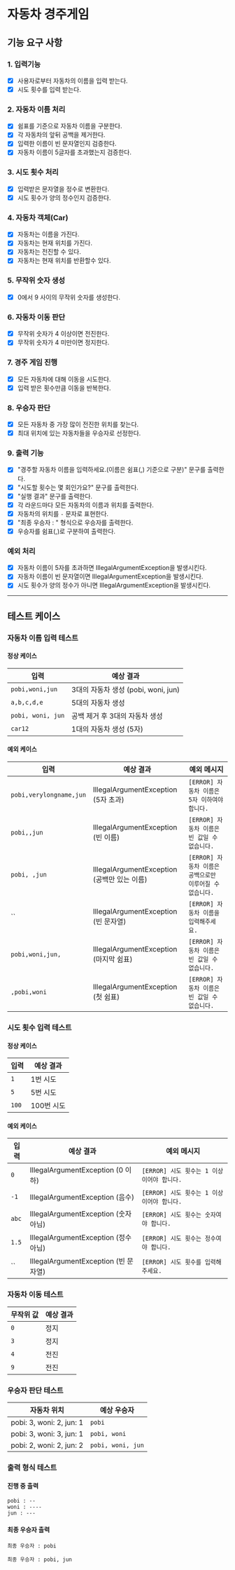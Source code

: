 # 자동차 경주게임

## 기능 요구 사항

### 1. 입력기능
- [x] 사용자로부터 자동차의 이름을 입력 받는다.
- [x] 시도 횟수를 입력 받는다.

### 2. 자동차 이름 처리
- [x] 쉼표를 기준으로 자동차 이름을 구분한다.
- [x] 각 자동차의 앞뒤 공백을 제거한다.
- [x] 입력한 이름이 빈 문자열인지 검증한다.
- [x] 자동차 이름이 5글자를 초과했는지 검증한다.

### 3. 시도 횟수 처리
- [x] 입력받은 문자열을 정수로 변환한다.
- [x] 시도 횟수가 양의 정수인지 검증한다.

### 4. 자동차 객체(Car)
- [x] 자동차는 이름을 가진다.
- [x] 자동차는 현재 위치를 가진다.
- [x] 자동차는 전진할 수 있다.
- [x] 자동차는 현재 위치를 반환할수 있다.

### 5. 무작위 숫자 생성
- [x] 0에서 9 사이의 무작위 숫자를 생성한다.

### 6. 자동차 이동 판단
- [x] 무작위 숫자가 4 이상이면 전진한다.
- [x] 무작위 숫자가 4 미만이면 정지한다.

### 7. 경주 게임 진행
- [x] 모든 자동차에 대해 이동을 시도한다.
- [x] 입력 받은 횟수만큼 이동을 반복한다.

### 8. 우승자 판단
- [x] 모든 자동차 중 가장 많이 전진한 위치를 찾는다.
- [x] 최대 위치에 있는 자동차들을 우승자로 선정한다.

### 9. 출력 기능
- [x] "경주할 자동차 이름을 입력하세요.(이름은 쉼표(,) 기준으로 구분)" 문구를 출력한다.
- [x] "시도할 횟수는 몇 회인가요?" 문구를 출력한다.
- [x] "실행 결과" 문구를 출력한다.
- [x] 각 라운드마다 모든 자동차의 이름과 위치를 출력한다.
- [x] 자동차의 위치를 `-` 문자로 표현한다.
- [x] "최종 우승자 : " 형식으로 우승자를 출력한다.
- [x] 우승자를 쉼표(,)로 구분하여 출력한다. 

### 예외 처리
- [x] 자동차 이름이 5자를 초과하면 IllegalArgumentException을 발생시킨다.
- [x] 자동차 이름이 빈 문자열이면 IllegalArgumentException을 발생시킨다.
- [x] 시도 횟수가 양의 정수가 아니면 IllegalArgumentException을 발생시킨다.

---

## 테스트 케이스

### 자동차 이름 입력 테스트

#### 정상 케이스
| 입력 | 예상 결과 |
|------|-----------|
| `pobi,woni,jun` | 3대의 자동차 생성 (pobi, woni, jun) |
| `a,b,c,d,e` | 5대의 자동차 생성 |
| `pobi, woni, jun` | 공백 제거 후 3대의 자동차 생성 |
| `car12` | 1대의 자동차 생성 (5자) |

#### 예외 케이스
| 입력 | 예상 결과 | 예외 메시지                               |
|------|-----------|--------------------------------------|
| `pobi,verylongname,jun` | IllegalArgumentException (5자 초과) | `[ERROR] 자동차 이름은 5자 이하여야 합니다.`       |
| `pobi,,jun` | IllegalArgumentException (빈 이름) | `[ERROR] 자동차 이름은 빈 값일 수 없습니다.`       |
| `pobi, ,jun` | IllegalArgumentException (공백만 있는 이름) | `[ERROR] 자동차 이름은 공백으로만 이루어질 수 없습니다.` |
| `` | IllegalArgumentException (빈 문자열) | `[ERROR] 자동차 이름을 입력해주세요.`            |
| `pobi,woni,jun,` | IllegalArgumentException (마지막 쉼표) | `[ERROR] 자동차 이름은 빈 값일 수 없습니다.`       |
| `,pobi,woni` | IllegalArgumentException (첫 쉼표) | `[ERROR] 자동차 이름은 빈 값일 수 없습니다.`       |

### 시도 횟수 입력 테스트

#### 정상 케이스
| 입력    | 예상 결과   |
|-------|---------|
| `1`   | 1번 시도   |
| `5`   | 5번 시도   |
| `100` | 100번 시도 |

#### 예외 케이스
| 입력 | 예상 결과 | 예외 메시지                        |
|------|-----------|-------------------------------|
| `0` | IllegalArgumentException (0 이하) | `[ERROR] 시도 횟수는 1 이상이어야 합니다.` |
| `-1` | IllegalArgumentException (음수) | `[ERROR] 시도 횟수는 1 이상이어야 합니다.` |
| `abc` | IllegalArgumentException (숫자 아님) | `[ERROR] 시도 횟수는 숫자여야 합니다.`    |
| `1.5` | IllegalArgumentException (정수 아님) | `[ERROR] 시도 횟수는 정수여야 합니다.`    |
| `` | IllegalArgumentException (빈 문자열) | `[ERROR] 시도 횟수를 입력해주세요.`      |

### 자동차 이동 테스트

| 무작위 값 | 예상 결과 |
|-----------|-----------|
| `0` | 정지 |
| `3` | 정지 |
| `4` | 전진 |
| `9` | 전진 |

### 우승자 판단 테스트

| 자동차 위치 | 예상 우승자 |
|-------------|-------------|
| pobi: 3, woni: 2, jun: 1 | `pobi` |
| pobi: 3, woni: 3, jun: 1 | `pobi, woni` |
| pobi: 2, woni: 2, jun: 2 | `pobi, woni, jun` |

### 출력 형식 테스트

#### 진행 중 출력
```
pobi : --
woni : ----
jun : ---
```

#### 최종 우승자 출력
```
최종 우승자 : pobi
```
```
최종 우승자 : pobi, jun
```